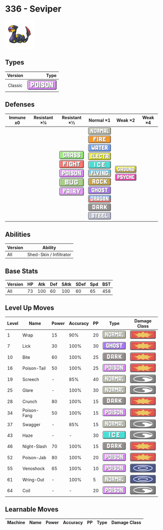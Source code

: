 # 336 - Seviper

![seviper](../img/pokemon/336.png)

## Types

| Version | Type                               |
| :-----: | ---------------------------------: |
| Classic | ![poison](../img/types/poison.png) |

## Defenses

| Immune x0 | Resistant ×¼ | Resistant ×½                                                                                                                                                                             | Normal ×1                                                                                                                                                                                                                                                                                                                                                                                                            | Weak ×2                                                                     | Weak ×4 |
| --------- | ------------ | ---------------------------------------------------------------------------------------------------------------------------------------------------------------------------------------- | -------------------------------------------------------------------------------------------------------------------------------------------------------------------------------------------------------------------------------------------------------------------------------------------------------------------------------------------------------------------------------------------------------------------- | --------------------------------------------------------------------------- | ------- |
|           |              | ![grass](../img/types/grass.png)<br/>![fighting](../img/types/fighting.png)<br/>![poison](../img/types/poison.png)<br/>![bug](../img/types/bug.png)<br/>![fairy](../img/types/fairy.png) | ![normal](../img/types/normal.png)<br/>![fire](../img/types/fire.png)<br/>![water](../img/types/water.png)<br/>![electric](../img/types/electric.png)<br/>![ice](../img/types/ice.png)<br/>![flying](../img/types/flying.png)<br/>![rock](../img/types/rock.png)<br/>![ghost](../img/types/ghost.png)<br/>![dragon](../img/types/dragon.png)<br/>![dark](../img/types/dark.png)<br/>![steel](../img/types/steel.png) | ![ground](../img/types/ground.png)<br/>![psychic](../img/types/psychic.png) |         |

## Abilities

| Version | Ability                 |
| ------- | ----------------------- |
| All     | Shed-Skin / Infiltrator |

## Base Stats

| Version | HP | Atk | Def | SAtk | SDef | Spd | BST |
| ------- | -- | --- | --- | ---- | ---- | --- | --- |
| All     | 73 | 100 | 60  | 100  | 60   | 65  | 458 |

## Level Up Moves

| Level | Name        | Power | Accuracy | PP | Type                               | Damage Class                           |
| ----- | ----------- | ----- | -------- | -- | ---------------------------------- | -------------------------------------- |
| 1     | Wrap        | 15    | 90%      | 20 | ![normal](../img/types/normal.png) | ![physical](../img/types/physical.png) |
| 7     | Lick        | 30    | 100%     | 30 | ![ghost](../img/types/ghost.png)   | ![physical](../img/types/physical.png) |
| 10    | Bite        | 60    | 100%     | 25 | ![dark](../img/types/dark.png)     | ![physical](../img/types/physical.png) |
| 16    | Poison-Tail | 50    | 100%     | 25 | ![poison](../img/types/poison.png) | ![physical](../img/types/physical.png) |
| 19    | Screech     | -     | 85%      | 40 | ![normal](../img/types/normal.png) | ![status](../img/types/status.png)     |
| 25    | Glare       | -     | 100%     | 30 | ![normal](../img/types/normal.png) | ![status](../img/types/status.png)     |
| 28    | Crunch      | 80    | 100%     | 15 | ![dark](../img/types/dark.png)     | ![physical](../img/types/physical.png) |
| 34    | Poison-Fang | 50    | 100%     | 15 | ![poison](../img/types/poison.png) | ![physical](../img/types/physical.png) |
| 37    | Swagger     | -     | 85%      | 15 | ![normal](../img/types/normal.png) | ![status](../img/types/status.png)     |
| 43    | Haze        | -     | -        | 30 | ![ice](../img/types/ice.png)       | ![status](../img/types/status.png)     |
| 46    | Night-Slash | 70    | 100%     | 15 | ![dark](../img/types/dark.png)     | ![physical](../img/types/physical.png) |
| 52    | Poison-Jab  | 80    | 100%     | 20 | ![poison](../img/types/poison.png) | ![physical](../img/types/physical.png) |
| 55    | Venoshock   | 65    | 100%     | 10 | ![poison](../img/types/poison.png) | ![special](../img/types/special.png)   |
| 61    | Wring-Out   | -     | 100%     | 5  | ![normal](../img/types/normal.png) | ![special](../img/types/special.png)   |
| 64    | Coil        | -     | -        | 20 | ![poison](../img/types/poison.png) | ![status](../img/types/status.png)     |

## Learnable Moves

| Machine | Name | Power | Accuracy | PP | Type | Damage Class |
| ------- | ---- | ----- | -------- | -- | ---- | ------------ |